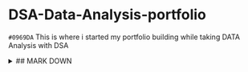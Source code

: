 # DSA-Data-Analysis-portfolio
`#0969DA` This is where i started my portfolio building while taking DATA Analysis with DSA

<Details> 

<summary> ## MARK DOWN </summary>

I hope to have several projects on this portfolio. I seem to be getting the hang of the teaching.

<summary>  ### Data Source </summary>
The data sources will be addded in the document as we proceed

### Tools Used
- System {Download}(www.google.com)
  - Laptop
  - Light Source
- DATA
- Time
- Github

  
``` SQL
SELECT a,b,c
Where A > 15
```

### DATA

https://github.com/Ableayo1/DSA-Data-Analysis-portfolio/blob/main/ABLE%20AFRICA%20LOGO%20(5).jpg


